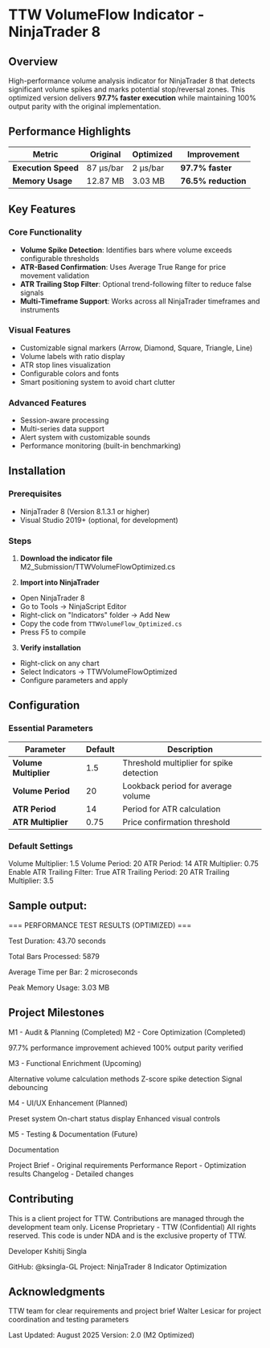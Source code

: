 # TTW VolumeFlow Indicator - NinjaTrader 8

## Overview

High-performance volume analysis indicator for NinjaTrader 8 that detects significant volume spikes and marks potential stop/reversal zones. This optimized version delivers **97.7% faster execution** while maintaining 100% output parity with the original implementation.

## Performance Highlights

| Metric | Original | Optimized | Improvement |
|--------|----------|-----------|-------------|
| **Execution Speed** | 87 μs/bar | 2 μs/bar | **97.7% faster** |
| **Memory Usage** | 12.87 MB | 3.03 MB | **76.5% reduction** |

## Key Features

### Core Functionality
- **Volume Spike Detection**: Identifies bars where volume exceeds configurable thresholds
- **ATR-Based Confirmation**: Uses Average True Range for price movement validation
- **ATR Trailing Stop Filter**: Optional trend-following filter to reduce false signals
- **Multi-Timeframe Support**: Works across all NinjaTrader timeframes and instruments

### Visual Features
- Customizable signal markers (Arrow, Diamond, Square, Triangle, Line)
- Volume labels with ratio display
- ATR stop lines visualization
- Configurable colors and fonts
- Smart positioning system to avoid chart clutter

### Advanced Features
- Session-aware processing
- Multi-series data support
- Alert system with customizable sounds
- Performance monitoring (built-in benchmarking)

## Installation

### Prerequisites
- NinjaTrader 8 (Version 8.1.3.1 or higher)
- Visual Studio 2019+ (optional, for development)

### Steps

1. **Download the indicator file**
M2_Submission/TTWVolumeFlowOptimized.cs

2. **Import into NinjaTrader**
- Open NinjaTrader 8
- Go to Tools -> NinjaScript Editor
- Right-click on "Indicators" folder -> Add New
- Copy the code from `TTWVolumeFlow_Optimized.cs`
- Press F5 to compile

3. **Verify installation**
- Right-click on any chart
- Select Indicators -> TTWVolumeFlowOptimized
- Configure parameters and apply

## Configuration

### Essential Parameters

| Parameter | Default | Description |
|-----------|---------|-------------|
| **Volume Multiplier** | 1.5 | Threshold multiplier for spike detection |
| **Volume Period** | 20 | Lookback period for average volume |
| **ATR Period** | 14 | Period for ATR calculation |
| **ATR Multiplier** | 0.75 | Price confirmation threshold |

### Default Settings
Volume Multiplier: 1.5
Volume Period: 20
ATR Period: 14
ATR Multiplier: 0.75
Enable ATR Trailing Filter: True
ATR Trailing Period: 20
ATR Trailing Multiplier: 3.5

## Sample output:
=== PERFORMANCE TEST RESULTS (OPTIMIZED) ===

Test Duration: 43.70 seconds

Total Bars Processed: 5879

Average Time per Bar: 2 microseconds

Peak Memory Usage: 3.03 MB

## Project Milestones

 M1 - Audit & Planning (Completed)
 M2 - Core Optimization (Completed)

97.7% performance improvement achieved
100% output parity verified


 M3 - Functional Enrichment (Upcoming)

Alternative volume calculation methods
Z-score spike detection
Signal debouncing


 M4 - UI/UX Enhancement (Planned)

Preset system
On-chart status display
Enhanced visual controls


 M5 - Testing & Documentation (Future)

Documentation

Project Brief - Original requirements
Performance Report - Optimization results
Changelog - Detailed changes

## Contributing

This is a client project for TTW. Contributions are managed through the development team only.
License
Proprietary - TTW (Confidential)
All rights reserved. This code is under NDA and is the exclusive property of TTW.

Developer
Kshitij Singla

GitHub: @ksingla-GL
Project: NinjaTrader 8 Indicator Optimization

## Acknowledgments

TTW team for clear requirements and project brief
Walter Lesicar for project coordination and testing parameters


Last Updated: August 2025
Version: 2.0 (M2 Optimized)
